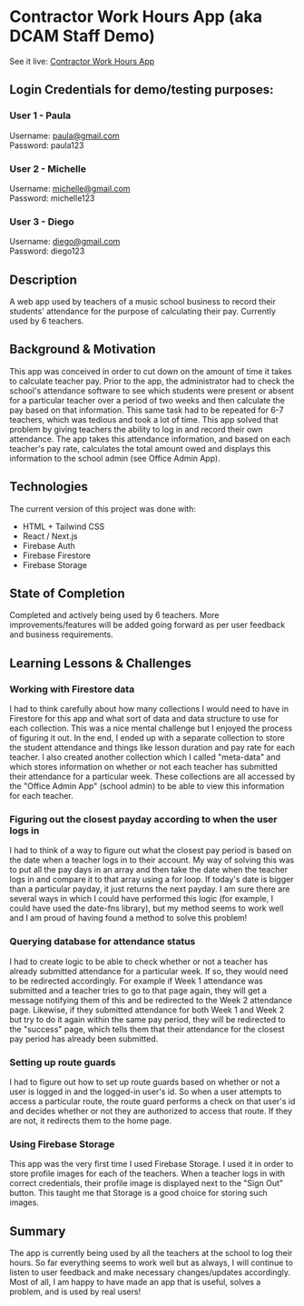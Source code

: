 # Contractor Work Hours App (aka DCAM Staff Demo)

See it live: [Contractor Work Hours App](https://glittering-youtiao-dec919.netlify.app/)

## Login Credentials for demo/testing purposes:

### User 1 - Paula
Username: paula@gmail.com<br>
Password: paula123

### User 2 - Michelle
Username: michelle@gmail.com<br>
Password: michelle123

### User 3 - Diego
Username: diego@gmail.com<br>
Password: diego123

## Description
A web app used by teachers of a music school business to record their students' attendance for the purpose of calculating their pay.
Currently used by 6 teachers.

## Background & Motivation
This app was conceived in order to cut down on the amount of time it takes to calculate teacher pay. Prior to the app, the administrator had to check the school's attendance software to see which students were present or absent for a particular teacher over a period of two weeks and then calculate the pay based on that information. This same task had to be repeated for 6-7 teachers, which was tedious and took a lot of time. This app solved that problem by giving teachers the ability to log in and record their own attendance. The app takes this attendance information, and based on each teacher's pay rate, calculates the total amount owed and displays this information to the school admin (see Office Admin App).

## Technologies
The current version of this project was done with:
* HTML + Tailwind CSS
* React / Next.js
* Firebase Auth
* Firebase Firestore
* Firebase Storage

## State of Completion
Completed and actively being used by 6 teachers. More improvements/features will be added going forward as per user feedback and business requirements.

## Learning Lessons & Challenges
### Working with Firestore data
I had to think carefully about how many collections I would need to have in Firestore for this app and what sort of data and data structure to use for each collection. This was a nice mental challenge but I enjoyed the process of figuring it out. In the end, I ended up with a separate collection to store the student attendance and things like lesson duration and pay rate for each teacher. I also created another collection which I called "meta-data" and which stores information on whether or not each teacher has submitted their attendance for a particular week. These collections are all accessed by the "Office Admin App" (school admin) to be able to view this information for each teacher.

### Figuring out the closest payday according to when the user logs in
I had to think of a way to figure out what the closest pay period is based on the date when a teacher logs in to their account. My way of solving this was to put all the pay days in an array and then take the date when the teacher logs in and compare it to that array using a for loop. If today's date is bigger than a particular payday, it just returns the next payday. I am sure there are several ways in which I could have performed this logic (for example, I could have used the date-fns library), but my method seems to work well and I am proud of having found a method to solve this problem!

### Querying database for attendance status
I had to create logic to be able to check whether or not a teacher has already submitted attendance for a particular week. If so, they would need to be redirected accordingly. For example if Week 1 attendance was submitted and a teacher tries to go to that page again, they will get a message notifying them of this and be redirected to the Week 2 attendance page. Likewise, if they submitted attendance for both Week 1 and Week 2 but try to do it again within the same pay period, they will be redirected to the "success" page, which tells them that their attendance for the closest pay period has already been submitted.

### Setting up route guards
I had to figure out how to set up route guards based on whether or not a user is logged in and the logged-in user's id. So when a user attempts to access a particular route, the route guard performs a check on that user's id and decides whether or not they are authorized to access that route. If they are not, it redirects them to the home page.

### Using Firebase Storage
This app was the very first time I used Firebase Storage. I used it in order to store profile images for each of the teachers. When a teacher logs in with correct credentials, their profile image is displayed next to the "Sign Out" button. This taught me that Storage is a good choice for storing such images.

## Summary
The app is currently being used by all the teachers at the school to log their hours. So far everything seems to work well but as always, I will continue to listen to user feedback and make necessary changes/updates accordingly. Most of all, I am happy to have made an app that is useful, solves a problem, and is used by real users!